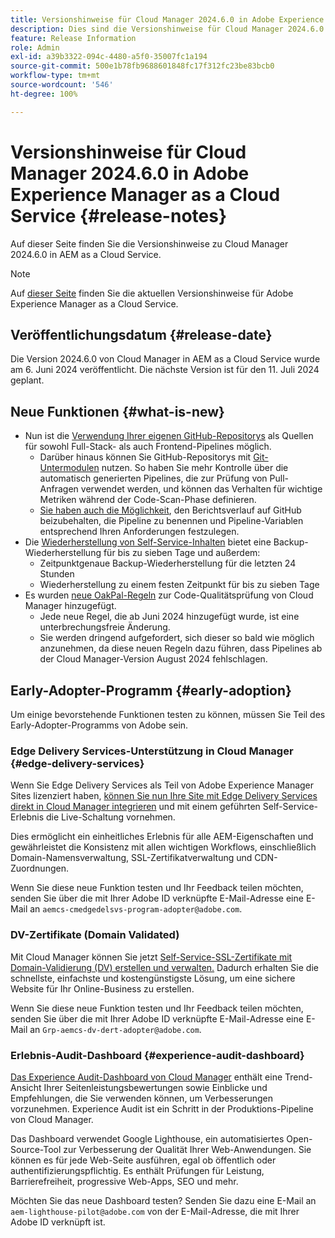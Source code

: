 ```yaml
---
title: Versionshinweise für Cloud Manager 2024.6.0 in Adobe Experience Manager as a Cloud Service
description: Dies sind die Versionshinweise für Cloud Manager 2024.6.0 in AEM as a Cloud Service.
feature: Release Information
role: Admin
exl-id: a39b3322-094c-4480-a5f0-35007fc1a194
source-git-commit: 500e1b78fb9688601848fc17f312fc23be83bcb0
workflow-type: tm+mt
source-wordcount: '546'
ht-degree: 100%

---
```


# Versionshinweise für Cloud Manager 2024.6.0 in Adobe Experience Manager as a Cloud Service {#release-notes}

Auf dieser Seite finden Sie die Versionshinweise zu Cloud Manager 2024.6.0 in AEM as a Cloud Service.

>[!NOTE]
>
>Auf [dieser Seite](/help/release-notes/release-notes-cloud/release-notes-current.md) finden Sie die aktuellen Versionshinweise für Adobe Experience Manager as a Cloud Service.

## Veröffentlichungsdatum {#release-date}

Die Version 2024.6.0 von Cloud Manager in AEM as a Cloud Service wurde am 6. Juni 2024 veröffentlicht. Die nächste Version ist für den 11. Juli 2024 geplant.

## Neue Funktionen {#what-is-new}

* Nun ist die [Verwendung Ihrer eigenen GitHub-Repositorys](/help/implementing/cloud-manager/managing-code/private-repositories.md) als Quellen für sowohl Full-Stack- als auch Frontend-Pipelines möglich.
   * Darüber hinaus können Sie GitHub-Repositorys mit [Git-Untermodulen](/help/implementing/cloud-manager/managing-code/git-submodules.md) nutzen. So haben Sie mehr Kontrolle über die automatisch generierten Pipelines, die zur Prüfung von Pull-Anfragen verwendet werden, und können das Verhalten für wichtige Metriken während der Code-Scan-Phase definieren.
   * [Sie haben auch die Möglichkeit](/help/implementing/cloud-manager/managing-code/github-check-config.md), den Berichtsverlauf auf GitHub beizubehalten, die Pipeline zu benennen und Pipeline-Variablen entsprechend Ihren Anforderungen festzulegen.
* Die [Wiederherstellung von Self-Service-Inhalten](/help/operations/restore.md) bietet eine Backup-Wiederherstellung für bis zu sieben Tage und außerdem:
   * Zeitpunktgenaue Backup-Wiederherstellung für die letzten 24 Stunden
   * Wiederherstellung zu einem festen Zeitpunkt für bis zu sieben Tage
* Es wurden [neue OakPal-Regeln](/help/implementing/cloud-manager/custom-code-quality-rules.md#oakpal-ui-content-package) zur Code-Qualitätsprüfung von Cloud Manager hinzugefügt.
   * Jede neue Regel, die ab Juni 2024 hinzugefügt wurde, ist eine unterbrechungsfreie Änderung.
   * Sie werden dringend aufgefordert, sich dieser so bald wie möglich anzunehmen, da diese neuen Regeln dazu führen, dass Pipelines ab der Cloud Manager-Version August 2024 fehlschlagen.

## Early-Adopter-Programm {#early-adoption}

Um einige bevorstehende Funktionen testen zu können, müssen Sie Teil des Early-Adopter-Programms von Adobe sein.

### Edge Delivery Services-Unterstützung in Cloud Manager {#edge-delivery-services}

Wenn Sie Edge Delivery Services als Teil von Adobe Experience Manager Sites lizenziert haben, [können Sie nun Ihre Site mit Edge Delivery Services direkt in Cloud Manager integrieren](/help/implementing/cloud-manager/edge-delivery/introduction-to-edge-delivery-services.md) und mit einem geführten Self-Service-Erlebnis die Live-Schaltung vornehmen.

Dies ermöglicht ein einheitliches Erlebnis für alle AEM-Eigenschaften und gewährleistet die Konsistenz mit allen wichtigen Workflows, einschließlich Domain-Namensverwaltung, SSL-Zertifikatverwaltung und CDN-Zuordnungen.

Wenn Sie diese neue Funktion testen und Ihr Feedback teilen möchten, senden Sie über die mit Ihrer Adobe ID verknüpfte E-Mail-Adresse eine E-Mail an `aemcs-cmedgedelsvs-program-adopter@adobe.com`.

### DV-Zertifikate (Domain Validated)

Mit Cloud Manager können Sie jetzt [Self-Service-SSL-Zertifikate mit Domain-Validierung (DV) erstellen und verwalten.](/help/implementing/cloud-manager/managing-ssl-certifications/add-ssl-certificate.md) Dadurch erhalten Sie die schnellste, einfachste und kostengünstigste Lösung, um eine sichere Website für Ihr Online-Business zu erstellen.

Wenn Sie diese neue Funktion testen und Ihr Feedback teilen möchten, senden Sie über die mit Ihrer Adobe ID verknüpfte E-Mail-Adresse eine E-Mail an `Grp-aemcs-dv-dert-adopter@adobe.com`.

### Erlebnis-Audit-Dashboard {#experience-audit-dashboard}

[Das Experience Audit-Dashboard von Cloud Manager](/help/implementing/cloud-manager/experience-audit-dashboard.md) enthält eine Trend-Ansicht Ihrer Seitenleistungsbewertungen sowie Einblicke und Empfehlungen, die Sie verwenden können, um Verbesserungen vorzunehmen. Experience Audit ist ein Schritt in der Produktions-Pipeline von Cloud Manager.

Das Dashboard verwendet Google Lighthouse, ein automatisiertes Open-Source-Tool zur Verbesserung der Qualität Ihrer Web-Anwendungen. Sie können es für jede Web-Seite ausführen, egal ob öffentlich oder authentifizierungspflichtig. Es enthält Prüfungen für Leistung, Barrierefreiheit, progressive Web-Apps, SEO und mehr.

Möchten Sie das neue Dashboard testen? Senden Sie dazu eine E-Mail an `aem-lighthouse-pilot@adobe.com` von der E-Mail-Adresse, die mit Ihrer Adobe ID verknüpft ist.
